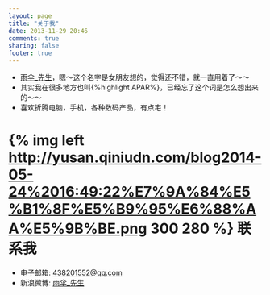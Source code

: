 ```yaml
---
layout: page
title: "关于我"
date: 2013-11-29 20:46
comments: true
sharing: false
footer: true
---
```


  * [雨伞_先生](http://weibo.com/APAR)，嗯～这个名字是女朋友想的，觉得还不错，就一直用着了～～
  * 其实我在很多地方也叫{%highlight APAR%}，已经忘了这个词是怎么想出来的～～
  * 喜欢折腾电脑，手机，各种数码产品，有点宅！

{% img left http://yusan.qiniudn.com/blog2014-05-24%2016:49:22%E7%9A%84%E5%B1%8F%E5%B9%95%E6%88%AA%E5%9B%BE.png 300 280 %}
联系我
============
* 电子邮箱: <438201552@qq.com>
* 新浪微博: [雨伞_先生](http://weibo.com/APAR)

